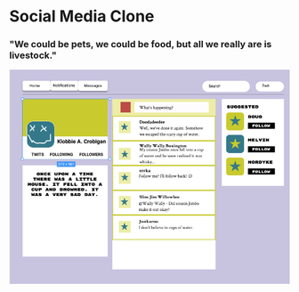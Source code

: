 # Social Media Clone

### "We could be pets, we could be food, but all we really are is livestock."


<img src="https://raw.githubusercontent.com/tigertiger/social-clone/main/src/img/component-diagram.png"/>
